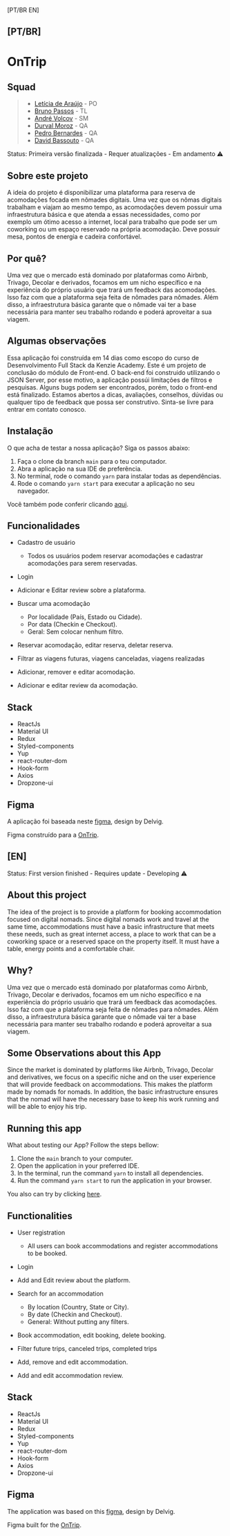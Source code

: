 [PT/BR EN]

## [PT/BR]

<h1>OnTrip</h1> 

## Squad

> - [Letícia de Araújo](https://www.linkedin.com/in/leticia-de-araujo-nunes/) - PO
> - [Bruno Passos](https://www.linkedin.com/in/bruno-passosbp/) - TL
> - [André Volcov](https://www.linkedin.com/in/andrevolcov/) - SM
> - [Durval Moroz](https://www.linkedin.com/in/durval-moroz-6b7409152/) - QA
> - [Pedro Bernardes](https://www.linkedin.com/in/pedro-bernardes-a3500a183/) - QA
> - [David Bassouto](https://www.linkedin.com/in/david-bassouto-155518142/) - QA


Status: Primeira versão finalizada - Requer atualizações - Em andamento ⚠️

## Sobre este projeto

A ideia do projeto é disponibilizar uma plataforma para reserva de acomodações focada em nômades digitais. Uma vez que os nômas digitais trabalham e viajam ao mesmo tempo, as acomodações devem possuír uma infraestrutura básica e que atenda a essas necessidades, como por exemplo um ótimo acesso a internet, local para trabalho que pode ser um coworking ou um espaço reservado na própria acomodação. Deve possuir mesa, pontos de energia e cadeira confortável.

## Por quê?

Uma vez que o mercado está dominado por plataformas como Airbnb, Trivago, Decolar e derivados, focamos em um nicho específico e na experiência do próprio usuário que trará um feedback das acomodações. Isso faz com que a plataforma seja feita de nômades para nômades. Além disso, a infraestrutura básica garante que o nômade vai ter a base necessária para manter seu trabalho rodando e poderá aproveitar a sua viagem.

## Algumas observações

Essa aplicação foi construída em 14 dias como escopo do curso de Desenvolvimento Full Stack da Kenzie Academy. Este é um projeto de conclusão do módulo de Front-end. O back-end foi construido utilizando o JSON Server, por esse motivo, a aplicação possúi limitações de filtros e pesquisas. Alguns bugs podem ser encontrados, porém, todo o front-end está finalizado. Estamos abertos a dicas, avaliações, conselhos, dúvidas ou qualquer tipo de feedback que possa ser construtivo. Sinta-se livre para entrar em contato conosco.

## Instalação 

O que acha de testar a nossa aplicação? Siga os passos abaixo:

1) Faça o clone da branch ```main``` para o teu computador.
2) Abra a aplicação na sua IDE de preferência.
3) No terminal, rode o comando ```yarn``` para instalar todas as dependências.
4) Rode o comando ```yarn start``` para executar a aplicação no seu navegador.

Você também pode conferir clicando [aqui](https://on-trip.vercel.app).

## Funcionalidades

- Cadastro de usuário
  - Todos os usuários podem reservar acomodações e cadastrar acomodações para serem reservadas.
  
- Login

- Adicionar e Editar review sobre a plataforma.

- Buscar uma acomodação
  - Por localidade (País, Estado ou Cidade).
  - Por data (Checkin e Checkout).
  - Geral: Sem colocar nenhum filtro.  
  
- Reservar acomodação, editar reserva, deletar reserva.

- Filtrar as viagens futuras, viagens canceladas, viagens realizadas

- Adicionar, remover e editar acomodação.

- Adicionar e editar review da acomodação.


## Stack

+ ReactJs
+ Material UI
+ Redux
+ Styled-components
+ Yup
+ react-router-dom
+ Hook-form
+ Axios
+ Dropzone-ui 

## Figma

A aplicação foi baseada neste [figma](https://www.figma.com/community/file/1122547479036209961), design by Delvig.

Figma construído para a [OnTrip](https://www.figma.com/file/iMW8MTs7Dm9Q1EW1amdbJR/OnTrip-App?node-id=0%3A1).


## [EN]


Status: First version finished - Requires update  - Developing ⚠️

## About this project

The idea of the project is to provide a platform for booking accommodation focused on digital nomads. Since digital nomads work and travel at the same time, accommodations must have a basic infrastructure that meets these needs, such as great internet access, a place to work that can be a coworking space or a reserved space on the property itself. It must have a table, energy points and a comfortable chair.

## Why?

Uma vez que o mercado está dominado por plataformas como Airbnb, Trivago, Decolar e derivados, focamos em um nicho específico e na experiência do próprio usuário que trará um feedback das acomodações. Isso faz com que a plataforma seja feita de nômades para nômades. Além disso, a infraestrutura básica garante que o nômade vai ter a base necessária para manter seu trabalho rodando e poderá aproveitar a sua viagem.

## Some Observations about this App

Since the market is dominated by platforms like Airbnb, Trivago, Decolar and derivatives, we focus on a specific niche and on the user experience that will provide feedback on accommodations. This makes the platform made by nomads for nomads. In addition, the basic infrastructure ensures that the nomad will have the necessary base to keep his work running and will be able to enjoy his trip.

## Running this app 

What about testing our App? Follow the steps bellow:

1) Clone the ```main``` branch to your computer.
2) Open the application in your preferred IDE.
3) In the terminal, run the command ```yarn``` to install all dependencies.
4) Run the command ```yarn start``` to run the application in your browser.

You also can try by clicking [here](https://on-trip.vercel.app).

## Functionalities

- User registration
  - All users can book accommodations and register accommodations to be booked.
  
- Login

- Add and Edit review about the platform.

- Search for an accommodation
  - By location (Country, State or City).
  - By date (Checkin and Checkout).
  - General: Without putting any filters.
  
- Book accommodation, edit booking, delete booking.

- Filter future trips, canceled trips, completed trips

- Add, remove and edit accommodation.

- Add and edit accommodation review.


## Stack

+ ReactJs
+ Material UI
+ Redux
+ Styled-components
+ Yup
+ react-router-dom
+ Hook-form
+ Axios
+ Dropzone-ui 

## Figma

The application was based on this [figma](https://www.figma.com/community/file/1122547479036209961), design by Delvig.

Figma built for the [OnTrip](https://www.figma.com/file/iMW8MTs7Dm9Q1EW1amdbJR/OnTrip-App?node-id=0%3A1).
